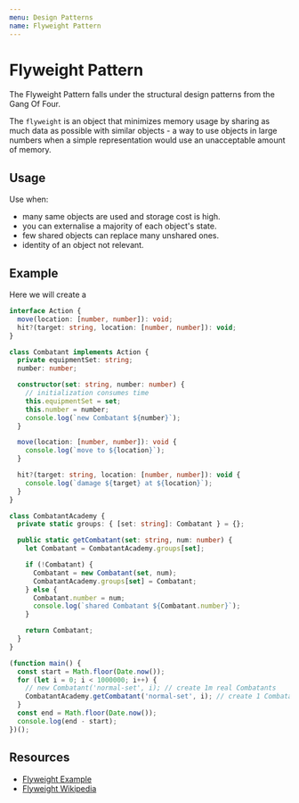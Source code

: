 ```yaml
---
menu: Design Patterns
name: Flyweight Pattern
---
```


# Flyweight Pattern

The Flyweight Pattern falls under the structural design patterns from the Gang Of Four.

The `flyweight` is an object that minimizes memory usage by sharing as much data as possible with similar objects - a way to use objects in large numbers when a simple representation would use an unacceptable amount of memory.

## Usage

Use when:

- many same objects are used and storage cost is high.
- you can externalise a majority of each object's state.
- few shared objects can replace many unshared ones.
- identity of an object not relevant.

## Example

Here we will create a

```typescript
interface Action {
  move(location: [number, number]): void;
  hit?(target: string, location: [number, number]): void;
}

class Combatant implements Action {
  private equipmentSet: string;
  number: number;

  constructor(set: string, number: number) {
    // initialization consumes time
    this.equipmentSet = set;
    this.number = number;
    console.log(`new Combatant ${number}`);
  }

  move(location: [number, number]): void {
    console.log(`move to ${location}`);
  }

  hit?(target: string, location: [number, number]): void {
    console.log(`damage ${target} at ${location}`);
  }
}

class CombatantAcademy {
  private static groups: { [set: string]: Combatant } = {};

  public static getCombatant(set: string, num: number) {
    let Combatant = CombatantAcademy.groups[set];

    if (!Combatant) {
      Combatant = new Combatant(set, num);
      CombatantAcademy.groups[set] = Combatant;
    } else {
      Combatant.number = num;
      console.log(`shared Combatant ${Combatant.number}`);
    }

    return Combatant;
  }
}

(function main() {
  const start = Math.floor(Date.now());
  for (let i = 0; i < 1000000; i++) {
    // new Combatant('normal-set', i); // create 1m real Combatants
    CombatantAcademy.getCombatant('normal-set', i); // create 1 Combatant
  }
  const end = Math.floor(Date.now());
  console.log(end - start);
})();
```

## Resources

- [Flyweight Example](https://circle.visual-paradigm.com/flyweight/)
- [Flyweight Wikipedia](https://en.wikipedia.org/wiki/Flyweight_pattern)
